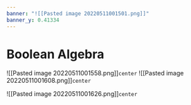 ```yaml
---
banner: "![[Pasted image 20220511001501.png]]"
banner_y: 0.41334
---
```


# Boolean Algebra

![[Pasted image 20220511001558.png]]`center`
![[Pasted image 20220511001608.png]]`center`

![[Pasted image 20220511001626.png]]`center`
